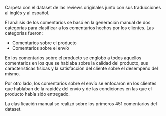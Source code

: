 Carpeta con el dataset de las reviews originales junto con sus traducciones al inglés y al español.

El análisis de los comentarios se basó en la generación manual de dos categorías para clasificar a los comentarios hechos por los clientes. Las categorías fueron:
* Comentarios sobre el producto
* Comentarios sobre el envío

En los comentarios sobre el producto se englobó a todos aquellos comentarios en los que se hablaba sobre la calidad del producto, sus características físicas y la satisfacción del cliente sobre el desempeño del mismo. 

Por otro lado, los comentarios sobre el envío se enfocaron en los clientes que hablaban de la rapidéz del envío y de las condiciones en las que el producto había sido entregado.

La clasificación manual se realizó sobre los primeros 451 comentarios del dataset.

